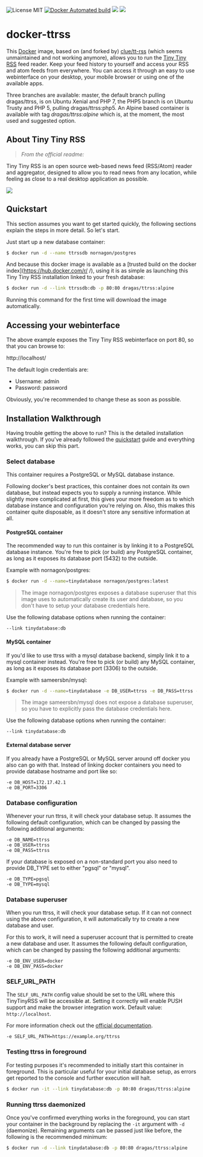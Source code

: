 ![License MIT](https://img.shields.io/badge/license-MIT-blue.svg) [![Docker Automated build](https://img.shields.io/docker/automated/dragas/ttrss.svg)](https://hub.docker.com/r/dragas/ttrss) [![](https://img.shields.io/docker/stars/dragas/ttrss.svg)](https://hub.docker.com/r/dragas/ttrss) [![](https://img.shields.io/docker/pulls/dragas/ttrss.svg)](https://hub.docker.com/r/dragas/ttrss)

# docker-ttrss

This [Docker](https://www.docker.com) image, based on (and forked by) [clue/tt-rss](https://hub.docker.com/r/clue/ttrss/) (which seems unmaintained and not working anymore), allows you to run the [Tiny Tiny RSS](http://tt-rss.org) feed reader.
Keep your feed history to yourself and access your RSS and atom feeds from everywhere.
You can access it through an easy to use webinterface on your desktop, your mobile browser
or using one of the available apps.

Three branches are available: master, the default branch pulling dragas/ttrss, is on Ubuntu Xenial and PHP 7, the PHP5 branch is on Ubuntu Trusty and PHP 5, pulling dragas/ttrss:php5. An Alpine based container is available with tag *dragas/ttrss:alpine* which is, at the moment, the most used and suggested option.

## About Tiny Tiny RSS

> *From the official readme:*

Tiny Tiny RSS is an open source web-based news feed (RSS/Atom) reader and aggregator,
designed to allow you to read news from any location,
while feeling as close to a real desktop application as possible.

![](http://tt-rss.org/images/1.9/1.jpg)

## Quickstart

This section assumes you want to get started quickly, the following sections explain the
steps in more detail. So let's start.

Just start up a new database container:

```bash
$ docker run -d --name ttrssdb nornagon/postgres
```

And because this docker image is available as a [trusted build on the docker index](https://hub.docker.com/r/
/),
using it is as simple as launching this Tiny Tiny RSS installation linked to your fresh database:

```bash
$ docker run -d --link ttrssdb:db -p 80:80 dragas/ttrss:alpine
```

Running this command for the first time will download the image automatically.

## Accessing your webinterface

The above example exposes the Tiny Tiny RSS webinterface on port 80, so that you can browse to:

http://localhost/

The default login credentials are:

* Username: admin
* Password: password

Obviously, you're recommended to change these as soon as possible.

## Installation Walkthrough

Having trouble getting the above to run?
This is the detailed installation walkthrough.
If you've already followed the [quickstart](#quickstart) guide and everything works, you can skip this part.

### Select database

This container requires a PostgreSQL or MySQL database instance.

Following docker's best practices, this container does not contain its own database,
but instead expects you to supply a running instance.
While slightly more complicated at first, this gives your more freedom as to which
database instance and configuration you're relying on.
Also, this makes this container quite disposable, as it doesn't store any sensitive
information at all.

#### PostgreSQL container

The recommended way to run this container is by linking it to a PostgreSQL database instance.
You're free to pick (or build) any PostgreSQL container, as long as it exposes
its database port (5432) to the outside.

Example with nornagon/postgres:

```bash
$ docker run -d --name=tinydatabase nornagon/postgres:latest
```

> The image nornagon/postgres exposes a database superuser that this image uses
to automatically create its user and database,
so you don't have to setup your database credentials here.

Use the following database options when running the container:

```
--link tinydatabase:db
```

#### MySQL container

If you'd like to use ttrss with a mysql database backend, simply link it to a
mysql container instead.
You're free to pick (or build) any MySQL container, as long as it exposes
its database port (3306) to the outside.

Example with sameersbn/mysql:

```bash
$ docker run -d --name=tinydatabase -e DB_USER=ttrss -e DB_PASS=ttrss -e DB_NAME=ttrss sameersbn/mysql:latest
```

> The image sameersbn/mysql does not expose a database superuser,
so you have to explicitly pass the database credentials here.

Use the following database options when running the container:

```
--link tinydatabase:db
```

#### External database server

If you already have a PostgreSQL or MySQL server around off docker you also can go with that.
Instead of linking docker containers you need to provide database hostname and port like so:

```
-e DB_HOST=172.17.42.1
-e DB_PORT=3306
```

### Database configuration

Whenever your run ttrss, it will check your database setup. It assumes the following
default configuration, which can be changed by passing the following additional arguments:

```
-e DB_NAME=ttrss
-e DB_USER=ttrss
-e DB_PASS=ttrss
```

If your database is exposed on a non-standard port you also need to provide DB_TYPE set
to either "pgsql" or "mysql".

```
-e DB_TYPE=pgsql
-e DB_TYPE=mysql
```

### Database superuser

When you run ttrss, it will check your database setup. If it can not connect using the above
configuration, it will automatically try to create a new database and user.

For this to work, it will need a superuser account that is permitted to create a new database
and user. It assumes the following default configuration, which can be changed by passing the
following additional arguments:

```
-e DB_ENV_USER=docker
-e DB_ENV_PASS=docker
```

### SELF_URL_PATH

The `SELF_URL_PATH` config value should be set to the URL where this TinyTinyRSS
will be accessible at. Setting it correctly will enable PUSH support and make
the browser integration work. Default value: `http://localhost`.

For more information check out the [official documentation](https://github.com/gothfox/Tiny-Tiny-RSS/blob/master/config.php-dist#L22).

```
-e SELF_URL_PATH=https://example.org/ttrss
```

### Testing ttrss in foreground

For testing purposes it's recommended to initially start this container in foreground.
This is particular useful for your initial database setup, as errors get reported to
the console and further execution will halt.

```bash
$ docker run -it --link tinydatabase:db -p 80:80 dragas/ttrss:alpine
```

### Running ttrss daemonized

Once you've confirmed everything works in the foreground, you can start your container
in the background by replacing the `-it` argument with `-d` (daemonize).
Remaining arguments can be passed just like before, the following is the recommended
minimum:

```bash
$ docker run -d --link tinydatabase:db -p 80:80 dragas/ttrss:alpine
```
